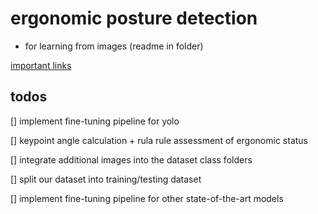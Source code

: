# ergonomic posture detection
      
- for learning from images (readme in folder)

[important links](learning_from_images/todo.md)


## todos

[] implement fine-tuning pipeline for yolo

[] keypoint angle calculation + rula rule assessment of ergonomic status

[] integrate additional images into the dataset class folders

[] split our dataset into training/testing dataset

[] implement fine-tuning pipeline for other state-of-the-art models
